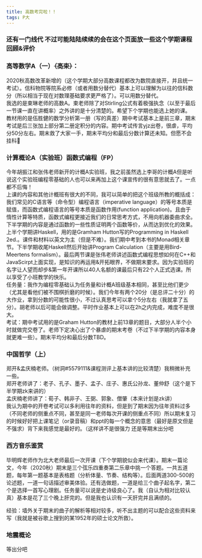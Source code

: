 ```yaml
---
title: 高数考完啦！！
tags: P大
---
```


### 还有一门线代 不过可能陆陆续续的会在这个页面放一些这个学期课程回顾&评价  

<!--more-->


### 高等数学A（一）~~（高束）~~：
2020秋高数改革新增的（这个学期大部分高数课程都改为数院直接开，并且统一考试）。信科物院等院系必修（或者用数分替代）基本上可以理解为以往的信科数分（所以相当于现在对数理基础要求更严格了）。可以用数分替代。  
我选的是束琳老师的高数A。束老师除了对Stirling公式有着极强执念（以至于最后一节课一直在讲概率）之外讲的是十分清楚的。希望下个学期也能选上她的课。  
教材用的是伍胜健的数学分析第一册（写的真差）期中考试基本上是前三章，期末考试是后三张加上部分第二册定积分的内容。期中考试传言yjz出卷，很虐，平均分50分左右。期末救了大家一手，期末平均分和最后分数计算还未知。但愿不会挂科🙏

### 计算概论A（实验班）函数式编程（FP）
今年胡振江和张伟老师新开的计概A实验班，我之前虽然选上李哥的计概A但是听说这个实验班编程零基础的人也可以来再加上这个课宣传的很有意思就去了。一点都不后悔！  
上课的内容和其他计概班有很大的不同，我可以简单的把这个班级所教的概括成：我们常见的C语言等（命令型）编程语言（imperative language）的等号本质是赋值，而函数式编程语言的等号本质是函数作用(function application)。且由于惰性计算等特质，函数式编程更接近我们的日常思考方式，不用向机器委曲求全。下半学期的内容是通过函数的一些性质证明两个函数等价，从而达到优化的效果。  
上半个学期讲Haskell，用的是Gramham Hutton写的Programming in Haskell 2ed.。课件和材料以英文为主（但是不难）。我们期中考到本书的Monad相关章节。下半学期收尾Haskell然后开始讲Program Calculation（主要是用Bird-Meertens formalism）。最后两节课是张伟老师讲述函数式编程思想如何在C++和JavaScirpt上面实现，是知识的再运用&开拓眼界，不做期末要求。因为实验班的名字让人望而却步&第一年开课所以40人名额的课最后只有22个人正式选课。所以享受了小班教学的快乐。  
任务量：我作为编程零基础认为任务量和计概A班级基本相同，甚至比他们更少（尤其是看他们被不围棋折磨的时候）。我们今年有两个20分（是总评二十分）的大作业，拿到分数的可能性很小，不过认真思考可以拿个5分左右（我就拿了五分）。胡老师以后可能会做调整。平时作业基本上可以在2h之内完成，难度不是很大。  
考试：期中考试用的是Graham Hutton的教材上前13章的题目，大部分人半个小时就做完交卷了。老师下定决心出了个暴虐的期末考卷（不过下半学期的内容本身就更难一些）。期末平均分和最后分数TBD。  

### 中国哲学（上）  
郑开&孟庆楠老师。（树洞#5579111&课程测评上基本讲的比较清楚）我稍微补充一些。  
郑开老师讲了：老子、孔子、墨子、孟子、庄子、惠氏公孙龙、董仲舒（这个是下半学期zk来讲的）  
孟庆楠老师讲了：荀子、韩非子、王弼、郭象、僧肇（本来计划是zk讲）  
我认为期中的开卷考试可以多利用往年的资料，但是到了期末因为往年资料过多（不同老师的侧重点不同，甚至是同一老师每次开课的侧重点不同）所以期末复习的时候好好把上课笔记（or录音稿）和ppt的每一个概念的意思（最好是原文但是不强求）背下来我感觉是最好的。（这样讲不是很强力 还是等期末出分吧   

### 西方音乐鉴赏
毕明辉老师作为北大老师最后一次开课（下个学期貌似会来代课）。期末一篇论文，今年（2020秋）期末是三个弦乐四重奏第二乐章中挑一个答题。一共五道题，每年第一题基本是表格题（分析体量、节奏、结构等）。后面两道300-500的论述题，一道一句话描述审美体验。还有选做题，一道是给三个曲子起名字，第二个是选择一首写心理剧。任务量可以说是史诗级良心了。我（自认为相对比较认真）基本是花了三个晚上肝完的。但是我也认识有一天肝完并且满绩的。

经验：墙外关于期末的曲子的解析等相对较多，听不出主题的可以配合这些资料来写（我就是被谷歌上搜到的某1952年的硕士论文所救）。


### 地震概论  
等出分吧

